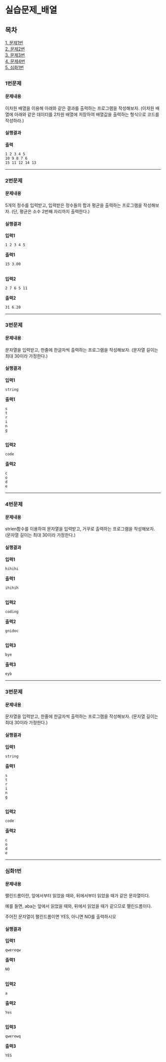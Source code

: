 # 실습문제_배열
## 목차
[1. 문제1번](#1번문제)  
[2. 문제2번](#2번문제)  
[3. 문제3번](#3번문제)  
[4. 문제4번](#4번문제)  
[5. 심화1번](#심화1)  
##
### 1번문제
#### 문제내용
이차원 배열을 이용해 아래와 같은 결과를 출력하는 프로그램을 작성해보자. (이차원 배열에 아래와 같은 데이터를 2차원 배열에 저장하여 배열값을 출력하는 형식으로 코드를 작성하라.)
#### 실행결과
**출력**
```
1 2 3 4 5
10 9 8 7 6
15 11 12 14 13

```
-----------
### 2번문제
#### 문제내용
5개의 정수를 입력받고, 입력받은 정수들의 합과 평균을 출력하는 프로그램을 작성해보자. (단, 평균은 소수 2번째 자리까지 출력한다.)
#### 실행결과
**입력1**
```
1 2 3 4 5
```
**출력1**
```
15 3.00
```
##
**입력2**
```
2 7 6 5 11
```
**출력2**
```
31 6.20
```
-----------
### 3번문제
#### 문제내용
문자열을 입력받고, 한줄에 한글자씩 출력하는 프로그램을 작성해보자. (문자열 길이는 최대 30이라 가정한다.)
#### 실행결과
**입력1**
```
string
```
**출력1**
```
s
t
r
i
n
g

```
##
**입력2**
```
code
```
**출력2**
```
c
o
d
e

```
-----------
### 4번문제
#### 문제내용
strlen함수를 이용하여 문자열을 입력받고, 거꾸로 출력하는 프로그램을 작성해보자. (문자열 길이는 최대 30이라 가정한다.)
#### 실행결과
**입력1**
```
hihihi
```
**출력1**
```
ihihih
```
##
**입력2**
```
coding
```
**출력2**
```
gnidoc
```
##
**입력3**
```
bye
```
**출력3**
```
eyb
```

-----------
### 3번문제
#### 문제내용
문자열을 입력받고, 한줄에 한글자씩 출력하는 프로그램을 작성해보자. (문자열 길이는 최대 30이라 가정한다.)
#### 실행결과
**입력1**
```
string
```
**출력1**
```
s
t
r
i
n
g

```
##
**입력2**
```
code
```
**출력2**
```
c
o
d
e

```
-----------
### 심화1번
#### 문제내용
팰린드롬이란, 앞에서부터 읽었을 때와, 뒤에서부터 읽었을 때가 같은 문자열이다.

예를 들면, aba는 앞에서 읽었을 때와, 뒤에서 읽었을 때가 같으므로 팰린드롬이다.

주어진 문자열이 팰린드롬이면 YES, 아니면 NO를 출력하시오
#### 실행결과
**입력1**
```
qwereqw
```
**출력1**
```
NO
```
##
**입력2**
```
a
```
**출력2**
```
Yes
```
##
**입력3**
```
qwerewq
```
**출력3**
```
YES
```
